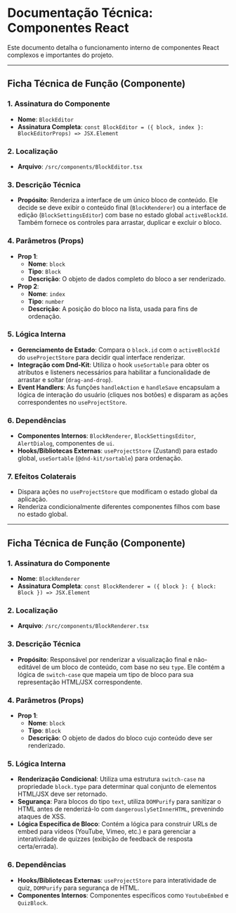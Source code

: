# Documentação Técnica: Componentes React

Este documento detalha o funcionamento interno de componentes React complexos e importantes do projeto.

---

## Ficha Técnica de Função (Componente)

### 1. Assinatura do Componente
* **Nome**: `BlockEditor`
* **Assinatura Completa**: `const BlockEditor = ({ block, index }: BlockEditorProps) => JSX.Element`

### 2. Localização
* **Arquivo**: `/src/components/BlockEditor.tsx`

### 3. Descrição Técnica
* **Propósito**: Renderiza a interface de um único bloco de conteúdo. Ele decide se deve exibir o conteúdo final (`BlockRenderer`) ou a interface de edição (`BlockSettingsEditor`) com base no estado global `activeBlockId`. Também fornece os controles para arrastar, duplicar e excluir o bloco.

### 4. Parâmetros (Props)
* **Prop 1**:
    * **Nome**: `block`
    * **Tipo**: `Block`
    * **Descrição**: O objeto de dados completo do bloco a ser renderizado.
* **Prop 2**:
    * **Nome**: `index`
    * **Tipo**: `number`
    * **Descrição**: A posição do bloco na lista, usada para fins de ordenação.

### 5. Lógica Interna
* **Gerenciamento de Estado**: Compara o `block.id` com o `activeBlockId` do `useProjectStore` para decidir qual interface renderizar.
* **Integração com Dnd-Kit**: Utiliza o hook `useSortable` para obter os atributos e listeners necessários para habilitar a funcionalidade de arrastar e soltar (`drag-and-drop`).
* **Event Handlers**: As funções `handleAction` e `handleSave` encapsulam a lógica de interação do usuário (cliques nos botões) e disparam as ações correspondentes no `useProjectStore`.

### 6. Dependências
* **Componentes Internos**: `BlockRenderer`, `BlockSettingsEditor`, `AlertDialog`, componentes de `ui`.
* **Hooks/Bibliotecas Externas**: `useProjectStore` (Zustand) para estado global, `useSortable` (`@dnd-kit/sortable`) para ordenação.

### 7. Efeitos Colaterais
* Dispara ações no `useProjectStore` que modificam o estado global da aplicação.
* Renderiza condicionalmente diferentes componentes filhos com base no estado global.

---

## Ficha Técnica de Função (Componente)

### 1. Assinatura do Componente
* **Nome**: `BlockRenderer`
* **Assinatura Completa**: `const BlockRenderer = ({ block }: { block: Block }) => JSX.Element`

### 2. Localização
* **Arquivo**: `/src/components/BlockRenderer.tsx`

### 3. Descrição Técnica
* **Propósito**: Responsável por renderizar a visualização final e não-editável de um bloco de conteúdo, com base no seu `type`. Ele contém a lógica de `switch-case` que mapeia um tipo de bloco para sua representação HTML/JSX correspondente.

### 4. Parâmetros (Props)
* **Prop 1**:
    * **Nome**: `block`
    * **Tipo**: `Block`
    * **Descrição**: O objeto de dados do bloco cujo conteúdo deve ser renderizado.

### 5. Lógica Interna
* **Renderização Condicional**: Utiliza uma estrutura `switch-case` na propriedade `block.type` para determinar qual conjunto de elementos HTML/JSX deve ser retornado.
* **Segurança**: Para blocos do tipo `text`, utiliza `DOMPurify` para sanitizar o HTML antes de renderizá-lo com `dangerouslySetInnerHTML`, prevenindo ataques de XSS.
* **Lógica Específica de Bloco**: Contém a lógica para construir URLs de embed para vídeos (YouTube, Vimeo, etc.) e para gerenciar a interatividade de quizzes (exibição de feedback de resposta certa/errada).

### 6. Dependências
* **Hooks/Bibliotecas Externas**: `useProjectStore` para interatividade de quiz, `DOMPurify` para segurança de HTML.
* **Componentes Internos**: Componentes específicos como `YoutubeEmbed` e `QuizBlock`.
